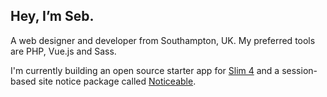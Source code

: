 ## Hey, I’m Seb.

A web designer and developer from Southampton, UK. My preferred tools are PHP, Vue.js and Sass.

I'm currently building an open source starter app for [Slim 4](http://www.slimframework.com/) and a session-based site notice package called [Noticeable](https://github.com/SebKay/noticeable).
